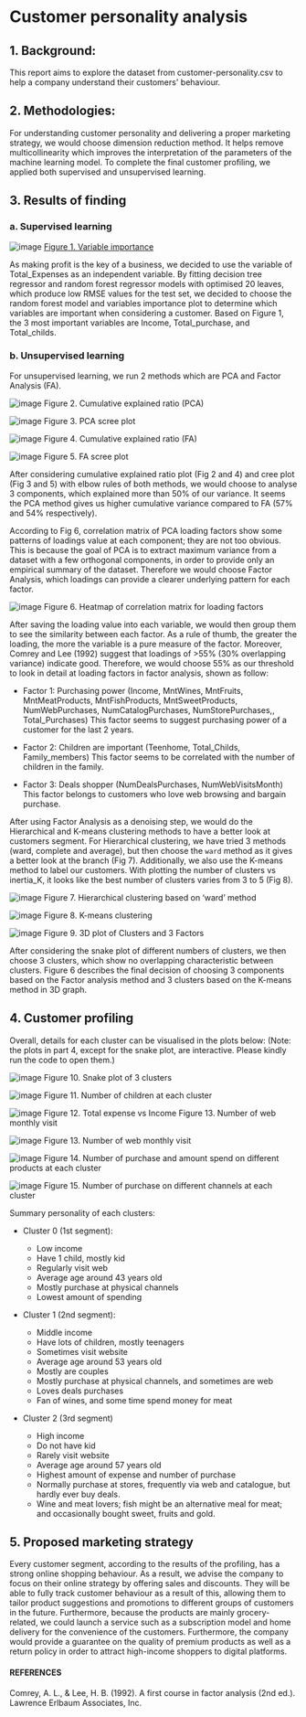 # Customer personality analysis
## 1. Background: 
This report aims to explore the dataset from customer-personality.csv to help a company understand their customers' behaviour.

## 2. Methodologies: 
For understanding customer personality and delivering a proper marketing strategy, we would choose dimension reduction method. It helps remove multicollinearity which improves the interpretation of the parameters of the machine learning model. To complete the final customer profiling, we applied both supervised and unsupervised learning.

## 3. Results of finding
### a. Supervised learning

![image](https://user-images.githubusercontent.com/92025453/166337013-c94bf782-fb23-43aa-acd1-a9f4c15bc423.png)
[Figure 1. Variable importance](https://hienanhtran254.github.io/customer-personality-analysis//1.Importance.html)

As making profit is the key of a business, we decided to use the variable of Total_Expenses as an independent variable. By fitting decision tree regressor and random forest regressor models with optimised 20 leaves, which produce low RMSE values for the test set, we decided to choose the random forest model and variables importance plot to determine which variables are important when considering a customer. Based on Figure 1, the 3 most important variables are Income, Total_purchase, and Total_childs. 

### b. Unsupervised learning
For unsupervised learning, we run 2 methods which are PCA and Factor Analysis (FA). 

![image](https://user-images.githubusercontent.com/92025453/166337089-5a001b14-59a5-4a19-903d-6e43ab376803.png)
Figure 2. Cumulative explained ratio (PCA)	

![image](https://user-images.githubusercontent.com/92025453/166337141-c014748f-821b-4b80-a55a-5c7d2359a4c1.png)
Figure 3. PCA scree plot

![image](https://user-images.githubusercontent.com/92025453/166337200-67372c33-8923-427d-8eaa-c108fba7a186.png)
Figure 4. Cumulative explained ratio (FA)	

![image](https://user-images.githubusercontent.com/92025453/166337212-14cf0c8d-7287-4a66-ad08-854bd9c0cae2.png)
Figure 5. FA scree plot

After considering cumulative explained ratio plot (Fig 2 and 4) and cree plot (Fig 3 and 5) with elbow rules of both methods, we would choose to analyse 3 components, which explained more than 50% of our variance. It seems the PCA method gives us higher cumulative variance compared to FA (57% and 54% respectively). 

According to Fig 6, correlation matrix of PCA loading factors show some patterns of loadings value at each component; they are not too obvious. This is because the goal of PCA is to extract maximum variance from a dataset with a few orthogonal components, in order to provide only an empirical summary of the dataset. Therefore we would choose Factor Analysis, which loadings can provide a clearer underlying pattern for each factor.

![image](https://user-images.githubusercontent.com/92025453/166337442-cbac5872-0286-42f9-9c98-ab48fe3ac957.png)
Figure 6. Heatmap of correlation matrix for loading factors

After saving the loading value into each variable, we would then group them to see the similarity between each factor. As a rule of thumb, the greater the loading, the more the variable is a pure measure of the factor. Moreover, Comrey and Lee (1992) suggest that loadings of >55% (30% overlapping variance) indicate good. Therefore, we would choose 55% as our threshold to look in detail at loading factors in factor analysis, shown as follow:

- Factor 1: Purchasing power (Income, MntWines, MntFruits, MntMeatProducts, MntFishProducts, MntSweetProducts, NumWebPurchases, NumCatalogPurchases, NumStorePurchases,, Total_Purchases) This factor seems to suggest purchasing power of a customer for the last 2 years.

- Factor 2: Children are important (Teenhome, Total_Childs, Family_members) This factor seems to be correlated with the number of children in the family.

- Factor 3: Deals shopper (NumDealsPurchases, NumWebVisitsMonth) This factor belongs to customers who love web browsing and bargain purchase.

After using Factor Analysis as a denoising step, we would do the Hierarchical and K-means clustering methods to have a better look at customers segment. For Hierarchical clustering, we have tried 3 methods (ward, complete and average), but then choose the `ward` method as it gives a better look at the branch (Fig 7). Additionally, we also use the K-means method to label our customers. With plotting the number of clusters vs inertia_K, it looks like the best number of clusters varies from 3 to 5 (Fig 8).

![image](https://user-images.githubusercontent.com/92025453/166338798-6b280456-e6ff-4e80-8573-ae62643eb1ba.png)
Figure 7. Hierarchical clustering based on ‘ward’ method

![image](https://user-images.githubusercontent.com/92025453/166337860-98f00f08-e2c7-4df3-9c1a-21a91de97366.png)
Figure 8. K-means clustering 			

![image](https://user-images.githubusercontent.com/92025453/166337886-471d3910-398f-4ab5-ab84-ef9b3914e6ad.png)
Figure 9. 3D plot of Clusters and 3 Factors

After considering the snake plot of different numbers of clusters, we then choose 3 clusters, which show no overlapping characteristic between clusters. Figure 6 describes the final decision of choosing 3 components based on the Factor analysis method and 3 clusters based on the K-means method in 3D graph. 

## 4. Customer profiling
Overall, details for each cluster can be visualised in the plots below:
(Note: the plots in part 4, except for the snake plot, are interactive. Please kindly run the code to open them.)

![image](https://user-images.githubusercontent.com/92025453/166338673-9ca29934-db1f-4e52-8832-3954dac8c5ff.png)
Figure 10. Snake plot of 3 clusters

![image](https://user-images.githubusercontent.com/92025453/166337970-bb2ee80c-39a8-4d13-abb5-d86a26ef4383.png)
Figure 11. Number of children at each cluster

![image](https://user-images.githubusercontent.com/92025453/166337979-3b431972-5f9f-4e93-a717-1ecf320e6ba7.png)
Figure 12. Total expense vs Income	Figure 13. Number of web monthly visit
 
![image](https://user-images.githubusercontent.com/92025453/166337999-d13d67eb-9283-43f2-9355-abb7c0caccc5.png)
Figure 13. Number of web monthly visit

![image](https://user-images.githubusercontent.com/92025453/166338035-17165273-7594-46f8-a642-a16b0c49e65c.png)
Figure 14. Number of purchase and amount spend on different products at each cluster

![image](https://user-images.githubusercontent.com/92025453/166338060-82aad265-57f8-4994-ab5a-3a2b0c3de352.png)
Figure 15. Number of purchase on different channels at each cluster

Summary personality of each clusters:
- Cluster 0 (1st segment):
  + Low income
  + Have 1 child, mostly kid
  + Regularly visit web
  + Average age around 43 years old
  + Mostly purchase at physical channels 
  + Lowest amount of spending

- Cluster 1 (2nd segment):
  + Middle income
  + Have lots of children, mostly teenagers
  + Sometimes visit website
  + Average age around 53 years old
  + Mostly are couples
  + Mostly purchase at physical channels, and sometimes are web
  + Loves deals purchases
  + Fan of wines, and some time spend money for meat

- Cluster 2 (3rd segment)
  + High income
  + Do not have kid
  + Rarely visit website
  + Average age around 57 years old
  + Highest amount of expense and number of purchase
  + Normally purchase at stores, frequently via web and catalogue, but hardly ever buy deals.
  + Wine and meat lovers; fish might be an alternative meal for meat; and occasionally bought sweet, fruits and gold.


## 5. Proposed marketing strategy
Every customer segment, according to the results of the profiling, has a strong online shopping behaviour. As a result, we advise the company to focus on their online strategy by offering sales and discounts. They will be able to fully track customer behaviour as a result of this, allowing them to tailor product suggestions and promotions to different groups of customers in the future. Furthermore, because the products are mainly grocery-related, we could launch a service such as a subscription model and home delivery for the convenience of the customers. Furthermore, the company would provide a guarantee on the quality of premium products as well as a return policy in order to attract high-income shoppers to digital platforms. 

#### REFERENCES
Comrey, A. L., & Lee, H. B. (1992). A first course in factor analysis (2nd ed.). Lawrence Erlbaum Associates, Inc.




